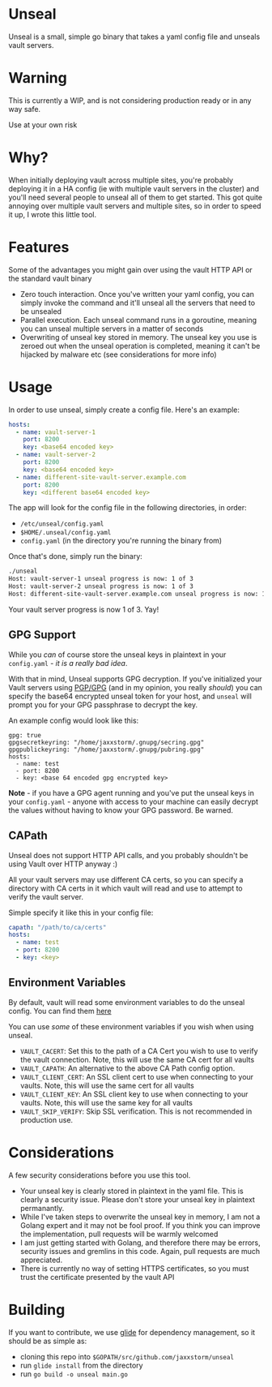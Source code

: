 # Unseal

Unseal is a small, simple go binary that takes a yaml config file and unseals vault servers.

# Warning

This is currently a WIP, and is not considering production ready or in any way safe.

Use at your own risk

# Why?

When initially deploying vault across multiple sites, you're probably deploying it in a HA config (ie with multiple vault servers in the cluster) and you'll need several people to unseal all of them to get started. This got quite annoying over multiple vault servers and multiple sites, so in order to speed it up, I wrote this little tool.

# Features

Some of the advantages you might gain over using the vault HTTP API or the standard vault binary

  - Zero touch interaction. Once you've written your yaml config, you can simply invoke the command and it'll unseal all the servers that need to be unsealed
  - Parallel execution. Each unseal command runs in a goroutine, meaning you can unseal multiple servers in a matter of seconds
  - Overwriting of unseal key stored in memory. The unseal key you use is zeroed out when the unseal operation is completed, meaning it can't be hijacked by malware etc (see considerations for more info)

# Usage

In order to use unseal, simply create a config file. Here's an example:


```yaml
hosts:
  - name: vault-server-1
    port: 8200
    key: <base64 encoded key>
  - name: vault-server-2
    port: 8200
    key: <base64 encoded key>
  - name: different-site-vault-server.example.com 
    port: 8200
    key: <different base64 encoded key>
```

The app will look for the config file in the following directories, in order:

 - `/etc/unseal/config.yaml`
 - `$HOME/.unseal/config.yaml`
 - `config.yaml` (in the directory you're running the binary from)

Once that's done, simply run the binary:

```bash
./unseal
Host: vault-server-1 unseal progress is now: 1 of 3
Host: vault-server-2 unseal progress is now: 1 of 3
Host: different-site-vault-server.example.com unseal progress is now: 1 of 3
```

Your vault server progress is now 1 of 3. Yay!

## GPG Support

While you _can_ of course store the unseal keys in plaintext in your `config.yaml` - *it is a really bad idea*. 

With that in mind, Unseal supports GPG decryption. If you've initialized your Vault servers using [PGP/GPG](https://www.vaultproject.io/docs/concepts/pgp-gpg-keybase.html) (and in my opinion, you really _should_) you can specify the base64 encrypted unseal token for your host, and `unseal` will prompt you for your GPG passphrase to decrypt the key.

An example config would look like this:
```
gpg: true
gpgsecretkeyring: "/home/jaxxstorm/.gnupg/secring.gpg"
gpgpublickeyring: "/home/jaxxstorm/.gnupg/pubring.gpg"
hosts:
  - name: test
  - port: 8200
  - key: <base 64 encoded gpg encrypted key>
```

**Note** - if you have a GPG agent running and you've put the unseal keys in your `config.yaml` - anyone with access to your machine can easily decrypt the values without having to know your GPG password. Be warned.

## CAPath

Unseal does not support HTTP API calls, and you probably shouldn't be using Vault over HTTP anyway :)

All your vault servers may use different CA certs, so you can specify a directory with CA certs in it which vault will read and use to attempt to verify the vault server.

Simple specify it like this in your config file:

```yaml
capath: "/path/to/ca/certs"
hosts:
  - name: test
  - port: 8200
  - key: <key>
```

## Environment Variables

By default, vault will read some environment variables to do the unseal config. You can find them [here](https://www.vaultproject.io/docs/commands/environment.html)

You can use _some_ of these environment variables if you wish when using unseal.

 - `VAULT_CACERT`: Set this to the path of a CA Cert you wish to use to verify the vault connection. Note, this will use the same CA cert for all vaults
 - `VAULT_CAPATH`: An alternative to the above CA Path config option.
 - `VAULT_CLIENT_CERT`: An SSL client cert to use when connecting to your vaults. Note, this will use the same cert for all vaults
 - `VAULT_CLIENT_KEY`: An SSL client key to use when connecting to your vaults. Note, this will use the same key for all vaults
 - `VAULT_SKIP_VERIFY`: Skip SSL verification. This is not recommended in production use.

# Considerations

A few security considerations before you use this tool.

 - Your unseal key is clearly stored in plaintext in the yaml file. This is clearly a security issue. Please don't store your unseal key in plaintext permanantly.
 - While I've taken steps to overwrite the unseal key in memory, I am not a Golang expert and it may not be fool proof. If you think you can improve the implementation, pull requests will be warmly welcomed
 - I am just getting started with Golang, and therefore there may be errors, security issues and gremlins in this code. Again, pull requests are much appreciated.
 - There is currently no way of setting HTTPS certificates, so you must trust the certificate presented by the vault API


# Building

If you want to contribute, we use [glide](https://glide.sh/) for dependency management, so it should be as simple as:

 - cloning this repo into `$GOPATH/src/github.com/jaxxstorm/unseal`
 - run `glide install` from the directory
 - run `go build -o unseal main.go`

